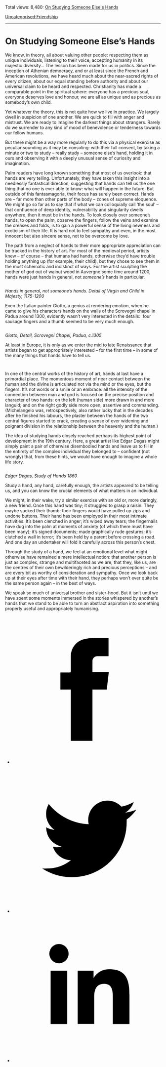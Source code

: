Total views: 8,480: [On Studying Someone Else's Hands](https://www.theschooloflife.com/thebookoflife/on-studying-someone-elses-hands/)

[Uncategorised:](https://www.theschooloflife.com/thebookoflife/category/uncategorised/)[Friendship](https://www.theschooloflife.com/thebookoflife/category/sociability/friendship/)

* * *

# On Studying Someone Else’s Hands
<style>
						.alignnone {
  display: block;
  margin-left: auto;
  margin-right: auto;
  align: center:
}

.addtoany_share_save_container {
display:none;
}

.wp-block-image {
		display: block;
  margin-left: auto;
  margin-right: auto;
  width: 50%;
}

.aligncenter {
display: block;
  margin-left: auto;
  margin-right: auto;
  align: center:
}

@media only screen and (max-width: 500px) {
  .wp-block-image {
		display: block;
  margin-left: auto;
  margin-right: auto;
  width: 100%;
} }

h1 {max-width: 600px !important;
}
.s18-single-post .content-area .site-main article .post-cat-header-display + .old-wrapper p {
    font-size: 1.200em
}
						</style>

We know, in theory, all about valuing other people: respecting them as unique individuals, listening to their voice, accepting humanity in its majestic diversity… The lesson has been made for us in politics. Since the inception of Athenian democracy, and or at least since the French and American revolutions, we have heard much about the near-sacred rights of every citizen, about our equal standing before authority and about our universal claim to be heard and respected. Christianity has made a comparable point in the spiritual sphere: everyone has a precious soul, everyone deserves love and honour, we are all as unique and as precious as somebody’s own child.

Yet whatever the theory, this is not quite how we live in practice. We largely dwell in suspicion of one another. We are quick to fill with anger and mistrust. We are ready to imagine the darkest things about strangers. Rarely do we surrender to any kind of mood of benevolence or tenderness towards our fellow humans.

But there might be a way more regularly to do this via a physical exercise as peculiar sounding as it may be consoling: with their full consent, by taking a minute or two to study – really study – someone else’s hand, holding it in ours and observing it with a deeply unusual sense of curiosity and imagination.

Palm readers have long known something that most of us overlook: that hands are very telling. Unfortunately, they have taken this insight into a needlessly fantastical direction, suggesting that hands can tell us the one thing that no one is ever able to know: what will happen in the future. But outside of this fantasmagoria, their focus has surely been correct. Hands are – far more than other parts of the body – zones of supreme eloquence. We might go so far as to say that if what we can colloquially call ‘the soul’ – that confluence of deep identity, vulnerability and singularity dwells anywhere, then it must be in the hands. To look closely over someone’s hands, to open the palm, observe the fingers, follow the veins and examine the creases and folds, is to gain a powerful sense of the living newness and exoticism of their life. It is hard not to feel sympathy and even, in the most innocent but also sincere sense, not to be overcome by love.&nbsp;

The path from a neglect of hands to their more appropriate appreciation can be tracked in the history of art. For most of the medieval period, artists knew – of course – that humans had hands, otherwise they’d have trouble holding anything up (for example, their child), but they chose to see them in the most schematic and indistinct of ways. For the artist sculpting the mother of god out of walnut wood in Auvergne some time around 1200, hands were just hands in general, not _someone’s_ hands in particular.

<figure class="wp-block-image"><img src="https://lh5.googleusercontent.com/TkpeBpFcvO3C3J0GC0KsciwzJB6MQW14a61rF_ZDOubXR7ttR321WFs44LwG5Bnd4rApvUjtlOz4RpDgnMxTEhhO81os2GqAfks565iO63N_dRGgGnPYWbIM7qPvNoyET3X6sAjo" alt=""></figure>

_Hands in general, not someone’s hands. Detail of Virgin and Child in Majesty, 1175-1200_

Even the Italian painter Giotto, a genius at rendering emotion, when he came to give his characters hands on the walls of the Scrovegni chapel in Padua around 1300, evidently wasn’t very interested in the details:&nbsp; four sausage fingers and a thumb seemed to be very much enough.&nbsp;

<figure class="wp-block-image"><img src="https://lh6.googleusercontent.com/xA6Ner00XVXv3VCIFcU6VJBSBoyRiyz9BAbr37Kmc7cVAUWLlwQWMHPqF8nUz9Skbj6XEKIAewTCqxsgCWI-5e3dwgNRae5RWGjEMDmRRExjLXUjQIEcJ_sOKLsN_XGvj4D8ufER" alt=""></figure>

_Giotto, Detail, Scrovegni Chapel, Padua, c.1305_

At least in Europe, it is only as we enter the mid to late Renaissance that artists began to get appropriately interested – for the first time – in some of the many things that hands have to tell us.

<figure class="wp-block-image"><img src="https://lh4.googleusercontent.com/5dnYulU_GjEARfC5iwNEIPKKhupQwsgHjHfX2IXIbvU4gSv_V3yUXl-HqhN-RLkIpiiEB9I6Ljp4MyHgPdjerx51GceG5XK9vEdDGSsb37V6Ogd5NCg2vrlFqaqgbFAbXglmanzb" alt=""></figure>

<figure class="wp-block-image"><img src="https://lh4.googleusercontent.com/5IbrQHG9Jm518uj5mmRBWk2bckdvHwqX_toz9IbEHZcELbTY6S5V9HG6gRJEVMzQPEO6-HQL8JQtuyRfC-uiINjuv9_VWl3kTgDPlHuhsnQvuIS8SIE-WF-3vF0ggocTCAIQCqWt" alt=""></figure>

In one of the central works of the history of art, hands at last have a primordial place. The momentous moment of near contact between the human and the divine is articulated not via the mind or the eyes, but the fingers. It’s not words or a smile or an embrace: all the intensity of the connection between man and god is focused on the precise position and character of two hands: on the left (human side) more drawn in and more languid; and on the right godly side more open, assertive and commanding. (Michelangelo was, retrospectively, also rather lucky that in the decades after he finished his labours, the plaster between the hands of the two central figures started to crack, creating a sense of ever widening and poignant division in the relationship between the heavenly and the human.)&nbsp;

The idea of studying hands closely reached perhaps its highest point of development in the 19th century. Here, a great artist like Edgar Degas might simply paint a pair of otherwise disembodied hands and leave us to fill in the entirety of the complex individual they belonged to – confident (not wrongly) that, from these hints, we would have enough to imagine a whole life story.&nbsp;

<figure class="wp-block-image"><img src="https://lh5.googleusercontent.com/2CHaPYu3pk_-q3KLJ_RJZ4WJj98oxLqUzKuI-pEOWUi3FWpohvomMEL3Nd-tOQbO2qOJ4CnCyo2CKX82ocLTVtqPkQlCoMdg6IFotYQHtiuWf-vyio9Uq9ONhm2o8ilI9r4Wn8pr" alt=""></figure>

_Edgar Degas, Study of Hands 1860_

Study a hand, any hand, carefully enough, the artists appeared to be telling us, and you can know the crucial elements of what matters in an individual.&nbsp;

We might, in their wake, try a similar exercise with an old or, more daringly, a new friend. Once this hand was tiny; it struggled to grasp a raisin. They maybe sucked their thumb; their fingers would have pulled up zips and undone buttons. Their hand has been employed in their most intimate activities. It’s been clenched in anger; it’s wiped away tears; the fingernails have dug into the palm at moments of anxiety (of which there must have been many); it’s signed documents; made graphically rude gestures; it’s clutched a wall in terror; it’s been held by a parent before crossing a road. And one day an undertaker will fold it carefully across this person’s chest.&nbsp;

Through the study of a hand, we feel at an emotional level what might otherwise have remained a mere intellectual notion: that another person is just as complex, strange and multifaceted as we are; that they, like us, are the centres of their own bewilderingly rich and precious perceptions – and are every bit as worthy of consideration and sympathy. Once we look back up at their eyes after time with their hand, they perhaps won’t ever quite be the same person again – in the best of ways.&nbsp;

We speak so much of universal brother and sister-hood. But it isn’t until we have spent some moments immersed in the stories whispered by another’s hands that we stand to be able to turn an abstract aspiration into something properly useful and appropriately humanising.

<style>
    .iframe-class { display: block !important; }
</style>

- [<svg xmlns="http://www.w3.org/2000/svg" viewbox="0 0 26 26"><title>Facebook</title>
                    <g>
                        <path d="M8.38,10H9.92c.2,0,.29,0,.29-.28,0-.82,0-1.64,0-2.46a3.05,3.05,0,0,1,2.57-3.15A7.22,7.22,0,0,1,14,3.95c.86,0,1.71,0,2.57,0h.25v3.2h-2A.85.85,0,0,0,14,8c0,.62,0,1.24,0,1.91h2.87L16.51,13H14v9H10.21V13H8.38Z"></path>
                    </g>
                </svg>](http://www.facebook.com/sharer/sharer.php?u=https://www.theschooloflife.com/thebookoflife/on-studying-someone-elses-hands/)
- [<svg xmlns="http://www.w3.org/2000/svg" viewbox="0 0 26 26"><title>Twitter</title>
                    <path d="M21.69,7.9a6.75,6.75,0,0,1-1.94.53,3.39,3.39,0,0,0,1.48-1.87,6.76,6.76,0,0,1-2.14.82,3.38,3.38,0,0,0-5.75,3.08,9.59,9.59,0,0,1-7-3.53,3.38,3.38,0,0,0,1,4.51A3.36,3.36,0,0,1,5.89,11v0A3.38,3.38,0,0,0,8.6,14.37a3.39,3.39,0,0,1-1.53.06,3.38,3.38,0,0,0,3.15,2.35A6.78,6.78,0,0,1,6,18.22a6.87,6.87,0,0,1-.81,0A9.6,9.6,0,0,0,20,10.08q0-.22,0-.44A6.86,6.86,0,0,0,21.69,7.9Z"></path>
                </svg>](http://twitter.com/share?url=https://www.theschooloflife.com/thebookoflife/on-studying-someone-elses-hands/&text=&via=theschooloflife)
- [<svg xmlns="http://www.w3.org/2000/svg" viewbox="0 0 26 26"><title>LinkedIn</title>
<path class="cls-2" d="M6.67,10H9.58v9.36H6.67ZM8.13,5.32A1.69,1.69,0,1,1,6.44,7,1.69,1.69,0,0,1,8.13,5.32"></path><path class="cls-2" d="M11.41,10H14.2v1.28h0A3.06,3.06,0,0,1,17,9.75c2.95,0,3.49,1.94,3.49,4.46v5.14H17.57V14.79c0-1.09,0-2.48-1.51-2.48s-1.75,1.18-1.75,2.4v4.63H11.41Z"></path></svg>](https://www.linkedin.com/shareArticle?mini=true&url=https://www.theschooloflife.com/thebookoflife/on-studying-someone-elses-hands/)
